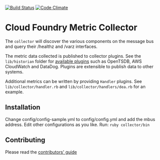 [![Build Status](https://travis-ci.org/cloudfoundry/collector.png)](https://travis-ci.org/cloudfoundry/collector)
[![Code Climate](https://codeclimate.com/github/cloudfoundry/collector.png)](https://codeclimate.com/github/cloudfoundry/collector)

Cloud Foundry Metric Collector
=====================
The `collector` will discover the various components on the message bus and
query their /healthz and /varz interfaces.

The metric data collected is published to collector plugins. See the `lib/historian` folder for [available plugins](https://github.com/cloudfoundry/collector/tree/master/lib/collector/historian) such as OpenTSDB, AWS CloudWatch and DataDog. Plugins are extensible to publish data to other systems.

Additional metrics can be written by providing
`Handler` plugins. See `lib/collector/handler.rb` and
`lib/collector/handlers/dea.rb` for an example.

## Installation
Change config/config-sample.yml to config/config.yml and add the mbus address. Edit other configurations as you like. Run: `ruby collector/bin`

## Contributing

Please read the [contributors' guide](https://github.com/cloudfoundry/collector/blob/master/CONTRIBUTING.md)
